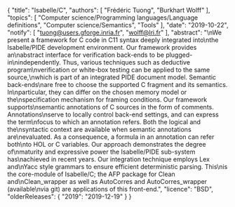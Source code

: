 {
    "title": "Isabelle/C",
    "authors": [
        "Frédéric Tuong",
        "Burkhart Wolff"
    ],
    "topics": [
        "Computer science/Programming languages/Language definitions",
        "Computer science/Semantics",
        "Tools"
    ],
    "date": "2019-10-22",
    "notify": [
        "tuong@users.gforge.inria.fr",
        "wolff@lri.fr"
    ],
    "abstract": "\nWe present a framework for C code in C11 syntax deeply integrated into\nthe Isabelle/PIDE development environment. Our framework provides an\nabstract interface for verification back-ends to be plugged-in\nindependently. Thus, various techniques such as deductive program\nverification or white-box testing can be applied to the same source,\nwhich is part of an integrated PIDE document model. Semantic back-ends\nare free to choose the supported C fragment and its semantics. In\nparticular, they can differ on the chosen memory model or the\nspecification mechanism for framing conditions. Our framework supports\nsemantic annotations of C sources in the form of comments. Annotations\nserve to locally control back-end settings, and can express the term\nfocus to which an annotation refers. Both the logical and the\nsyntactic context are available when semantic annotations are\nevaluated. As a consequence, a formula in an annotation can refer both\nto HOL or C variables. Our approach demonstrates the degree of\nmaturity and expressive power the Isabelle/PIDE sub-system has\nachieved in recent years. Our integration technique employs Lex and\nYacc style grammars to ensure efficient deterministic parsing.  This\nis the core-module of Isabelle/C; the AFP package for Clean and\nClean_wrapper as well as AutoCorres and AutoCorres_wrapper (available\nvia git) are applications of this front-end.",
    "licence": "BSD",
    "olderReleases": {
        "2019": "2019-12-19"
    }
}